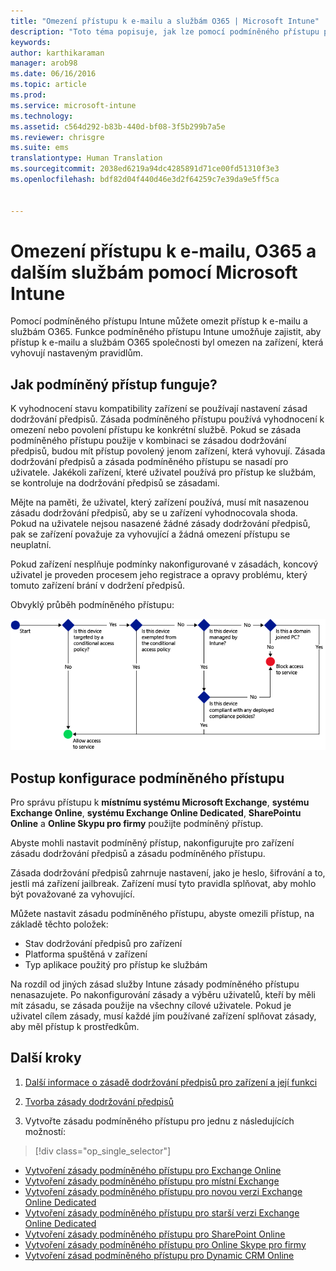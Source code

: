```yaml
---
title: "Omezení přístupu k e-mailu a službám O365 | Microsoft Intune"
description: "Toto téma popisuje, jak lze pomocí podmíněného přístupu povolit přístup k firemnímu e-mailu a firemním datům v SharePoint Online a dalších službách jenom kompatibilním zařízením."
keywords: 
author: karthikaraman
manager: arob98
ms.date: 06/16/2016
ms.topic: article
ms.prod: 
ms.service: microsoft-intune
ms.technology: 
ms.assetid: c564d292-b83b-440d-bf08-3f5b299b7a5e
ms.reviewer: chrisgre
ms.suite: ems
translationtype: Human Translation
ms.sourcegitcommit: 2038ed6219a94dc4285891d71ce00fd51310f3e3
ms.openlocfilehash: bdf82d04f440d46e3d2f64259c7e39da9e5ff5ca


---
```


# Omezení přístupu k e-mailu, O365 a dalším službám pomocí Microsoft Intune
Pomocí podmíněného přístupu Intune můžete omezit přístup k e-mailu a službám O365. Funkce podmíněného přístupu Intune umožňuje zajistit, aby přístup k e-mailu a službám O365 společnosti byl omezen na zařízení, která vyhovují nastaveným pravidlům.
## Jak podmíněný přístup funguje?
K vyhodnocení stavu kompatibility zařízení se používají nastavení zásad dodržování předpisů. Zásada podmíněného přístupu používá vyhodnocení k omezení nebo povolení přístupu ke konkrétní službě. Pokud se zásada podmíněného přístupu použije v kombinaci se zásadou dodržování předpisů, budou mít přístup povolený jenom zařízení, která vyhovují. Zásada dodržování předpisů a zásada podmíněného přístupu se nasadí pro uživatele. Jakékoli zařízení, které uživatel používá pro přístup ke službám, se kontroluje na dodržování předpisů se zásadami.

Mějte na paměti, že uživatel, který zařízení používá, musí mít nasazenou zásadu dodržování předpisů, aby se u zařízení vyhodnocovala shoda.
Pokud na uživatele nejsou nasazené žádné zásady dodržování předpisů, pak se zařízení považuje za vyhovující a žádná omezení přístupu se neuplatní.

Pokud zařízení nesplňuje podmínky nakonfigurované v zásadách, koncový uživatel je proveden procesem jeho registrace a opravy problému, který tomuto zařízení brání v dodržení předpisů.

Obvyklý průběh podmíněného přístupu:

![Diagram zobrazuje rozhodovací body používané k určení, jestli má zařízení přístup ke službě povolený, nebo blokovaný.](../media/ConditionalAccess4.png)

## Postup konfigurace podmíněného přístupu
Pro správu přístupu k **místnímu systému Microsoft Exchange**, **systému Exchange Online**, **systému Exchange Online Dedicated**, **SharePointu Online** a **Online Skypu pro firmy** použijte podmíněný přístup.

Abyste mohli nastavit podmíněný přístup, nakonfigurujte pro zařízení zásadu dodržování předpisů a zásadu podmíněného přístupu.

Zásada dodržování předpisů zahrnuje nastavení, jako je heslo, šifrování a to, jestli má zařízení jailbreak. Zařízení musí tyto pravidla splňovat, aby mohlo být považované za vyhovující.

Můžete nastavit zásadu podmíněného přístupu, abyste omezili přístup, na základě těchto položek:
- Stav dodržování předpisů pro zařízení
- Platforma spuštěná v zařízení
- Typ aplikace použitý pro přístup ke službám

Na rozdíl od jiných zásad služby Intune zásady podmíněného přístupu nenasazujete. Po nakonfigurování zásady a výběru uživatelů, kteří by měli mít zásadu, se zásada použije na všechny cílové uživatele. Pokud je uživatel cílem zásady, musí každé jím používané zařízení splňovat zásady, aby měl přístup k prostředkům.


## Další kroky
1. [Další informace o zásadě dodržování předpisů pro zařízení a její funkci ](introduction-to-device-compliance-policies-in-microsoft-intune.md)

2. [Tvorba zásady dodržování předpisů](create-a-device-compliance-policy-in-microsoft-intune.md)

2.  Vytvořte zásadu podmíněného přístupu pro jednu z následujících možností:
> [!div class="op_single_selector"]
  - [Vytvoření zásady podmíněného přístupu pro Exchange Online](restrict-access-to-exchange-online-with-microsoft-intune.md)
  - [Vytvoření zásady podmíněného přístupu pro místní Exchange](restrict-access-to-exchange-onpremises-with-microsoft-intune.md)
  - [Vytvoření zásady podmíněného přístupu pro novou verzi Exchange Online Dedicated](restrict-access-to-exchange-online-with-microsoft-intune.md)
  - [Vytvoření zásady podmíněného přístupu pro starší verzi Exchange Online Dedicated](restrict-access-to-exchange-onpremises-with-microsoft-intune.md)
  - [Vytvoření zásady podmíněného přístupu pro SharePoint Online](restrict-access-to-sharepoint-online-with-microsoft-intune.md)
  - [Vytvoření zásady podmíněného přístupu pro Online Skype pro firmy](restrict-access-to-skype-for-business-online-with-microsoft-intune.md)
  - [Vytvoření zásad podmíněného přístupu pro Dynamic CRM Online](restrict-access-to-dynamics-crm-online-with-microsoft-intune.md)



<!--HONumber=Jul16_HO4-->


